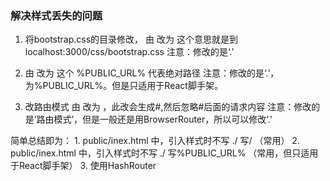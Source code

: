 ### 解决样式丢失的问题
1. 将bootstrap.css的目录修改，
    由 <link rel="stylesheet" href="./css/bootstrap.css"/>
    改为 <link rel="stylesheet" href="/css/bootstrap.css"/>
        这个意思就是到localhost:3000/css/bootstrap.css
    注意：修改的是‘.’

2. 由 <link rel="stylesheet" href="./css/bootstrap.css"/>
   改为 <link rel="stylesheet" href="%PUBLIC_URL%/css/bootstrap.css"/>
   这个 %PUBLIC_URL% 代表绝对路径
   注意：修改的是‘.’，为%PUBLIC_URL%。但是只适用于React脚手架。

3. 改路由模式
    由 <BrowserRouter> 
    改为    <HashRouter>，此改会生成#,然后忽略#后面的请求内容
    注意：修改的是‘路由模式’，但是一般还是用BrowserRouter，所以可以修改‘.’

简单总结即为：
    1. public/inex.html 中，引入样式时不写 ./ 写/ （常用）
    2. public/inex.html 中，引入样式时不写 ./ 写%PUBLIC_URL% （常用，但只适用于React脚手架）
    3. 使用HashRouter
    